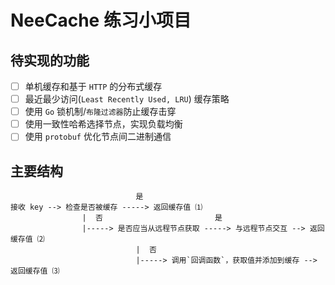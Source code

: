 # NeeCache 练习小项目
## 待实现的功能
-[ ] 单机缓存和基于 `HTTP` 的分布式缓存 
-[ ] 最近最少访问(`Least Recently Used, LRU`) 缓存策略 
-[ ] 使用 `Go` 锁机制/`布隆过滤器`防止缓存击穿 
-[ ] 使用一致性哈希选择节点，实现负载均衡 
-[ ] 使用 `protobuf` 优化节点间二进制通信
## 主要结构
```text
                            是
接收 key --> 检查是否被缓存 -----> 返回缓存值 ⑴
                |  否                         是
                |-----> 是否应当从远程节点获取 -----> 与远程节点交互 --> 返回缓存值 ⑵
                            |  否
                            |-----> 调用`回调函数`，获取值并添加到缓存 --> 返回缓存值 ⑶
```